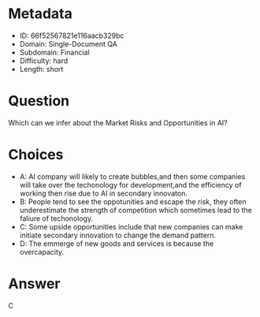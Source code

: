 # Metadata

- ID: 66f52567821e116aacb329bc
- Domain: Single-Document QA
- Subdomain: Financial
- Difficulty: hard
- Length: short

# Question

Which can we infer about the Market Risks and Opportunities in AI?

# Choices

- A: AI company will likely to create bubbles,and then some companies will take over the techonology for development,and the efficiency of working then rise due to AI in secondary innovaton.
- B: People tend to see the oppotunities and escape the risk, they often underestimate the strength of competition which sometimes lead to the faliure of techonology.
- C: Some upside opportunities include that new companies can make initiate secondary innovation to change the demand pattern.
- D: The emmerge of new goods and services is because the overcapacity.

# Answer

C
